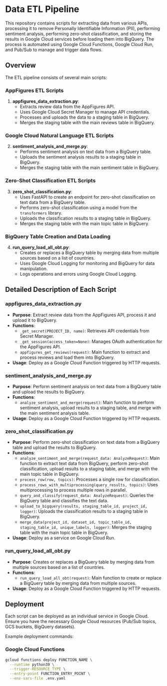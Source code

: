 # Data ETL Pipeline

This repository contains scripts for extracting data from various APIs, processing it to remove Personally Identifiable Information (PII), performing sentiment analysis, performing zero-shot classification, and storing the results in Google Cloud services before loading them into BigQuery. The process is automated using Google Cloud Functions, Google Cloud Run, and Pub/Sub to manage and trigger data flows.

## Overview

The ETL pipeline consists of several main scripts:

### AppFigures ETL Scripts

1. **appfigures_data_extraction.py**:
    - Extracts review data from the AppFigures API.
    - Uses Google Cloud Secret Manager to manage API credentials.
    - Processes and uploads the data to a staging table in BigQuery.
    - Merges the staging table with the main reviews table in BigQuery.

### Google Cloud Natural Language ETL Scripts

2. **sentiment_analysis_and_merge.py**:
    - Performs sentiment analysis on text data from a BigQuery table.
    - Uploads the sentiment analysis results to a staging table in BigQuery.
    - Merges the staging table with the main sentiment table in BigQuery.

### Zero-Shot Classification ETL Scripts

3. **zero_shot_classification.py**:
    - Uses FastAPI to create an endpoint for zero-shot classification on text data from a BigQuery table.
    - Performs zero-shot classification using a model from the `transformers` library.
    - Uploads the classification results to a staging table in BigQuery.
    - Merges the staging table with the main topic table in BigQuery.

### BigQuery Table Creation and Data Loading

4. **run_query_load_all_obt.py**:
    - Creates or replaces a BigQuery table by merging data from multiple sources based on a list of countries.
    - Uses Google Cloud Logging for monitoring and BigQuery for data manipulation.
    - Logs operations and errors using Google Cloud Logging.

## Detailed Description of Each Script

### appfigures_data_extraction.py

- **Purpose**: Extract review data from the AppFigures API, process it and upload it to BigQuery.
- **Functions**:
  - `_get_secret(PROJECT_ID, name)`: Retrieves API credentials from Secret Manager.
  - `_get_session(access_token=None)`: Manages OAuth authentication for the AppFigures API.
  - `appfigures_get_reviews(request)`: Main function to extract and process reviews and load them into BigQuery.
- **Usage**: Deploy as a Google Cloud Function triggered by HTTP requests.

### sentiment_analysis_and_merge.py

- **Purpose**: Perform sentiment analysis on text data from a BigQuery table and upload the results to BigQuery.
- **Functions**:
  - `analyze_sentiment_and_merge(request)`: Main function to perform sentiment analysis, upload results to a staging table, and merge with the main sentiment analysis table.
- **Usage**: Deploy as a Google Cloud Function triggered by HTTP requests.

### zero_shot_classification.py

- **Purpose**: Perform zero-shot classification on text data from a BigQuery table and upload the results to BigQuery.
- **Functions**:
  - `analyze_sentiment_and_merge(request_data: AnalyzeRequest)`: Main function to extract text data from BigQuery, perform zero-shot classification, upload results to a staging table, and merge with the main topic table in BigQuery.
  - `process_row(row, topics)`: Processes a single row for classification.
  - `process_rows_with_multiprocessing(query_results, topics)`: Uses multiprocessing to process multiple rows in parallel.
  - `query_and_classify(request_data: AnalyzeRequest)`: Queries the BigQuery table and classifies the text data.
  - `upload_to_bigquery(results, staging_table_id, project_id, logger)`: Uploads the classification results to a staging table in BigQuery.
  - `merge_data(project_id, dataset_id, topic_table_id, staging_table_id, unique_labels, logger)`: Merges the staging table with the main topic table in BigQuery.
- **Usage**: Deploy as a service on Google Cloud Run.

### run_query_load_all_obt.py

- **Purpose**: Creates or replaces a BigQuery table by merging data from multiple sources based on a list of countries.
- **Functions**:
  - `run_query_load_all_obt(request)`: Main function to create or replace a BigQuery table by merging data from multiple sources.
- **Usage**: Deploy as a Google Cloud Function triggered by HTTP requests.

## Deployment

Each script can be deployed as an individual service in Google Cloud. Ensure you have the necessary Google Cloud resources (Pub/Sub topics, GCS buckets, BigQuery datasets).

Example deployment commands:

### Google Cloud Functions

```sh
gcloud functions deploy FUNCTION_NAME \
  --runtime python39 \
  --trigger-RESOURCE_TYPE \
  --entry-point FUNCTION_ENTRY_POINT \
  --env-vars-file .env.yaml
